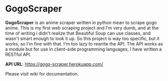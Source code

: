 # GogoScraper
**GogoScraper** is an anime scraper written in python mean to scrape gogo anime. This is my first web scraping project and I'm very dumb, and at the time of writing i didn't realize that Beautiful Soup can use classes, and wasn't smart enough to look it up. So this project is way too specific, but it works, so I'm fine with that. I'm too lazy to rewrite the API. The API works as a module but for use in client-side programming languages,  I have written a RESTful API. 

**API URL**: https://gogo-scraper.herokuapp.com/

Please visit wiki for documentation.
